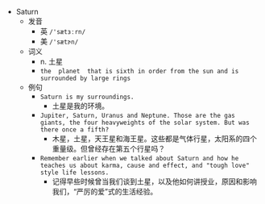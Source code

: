 - Saturn
  - 发音
    - 英 `/'sætɜːrn/`
    - 美 `/'sætɝn/`
  - 词义
    - n. 土星
    - `the  planet  that is sixth in order from the sun and is surrounded by large rings`
  - 例句
    - `Saturn is my surroundings.`
      - 土星是我的环境。
    - `Jupiter, Saturn, Uranus and Neptune. Those are the gas giants, the four heavyweights of the solar system. But was there once a fifth?`
      - 木星，土星，天王星和海王星。这些都是气体行星，太阳系的四个重量级。但曾经存在第五个行星吗？
    - `Remember earlier when we talked about Saturn and how he teaches us about karma, cause and effect, and "tough love" style life lessons.`
      - 记得早些时候曾当我们谈到土星，以及他如何讲授业，原因和影响我们，“严厉的爱”式的生活经验。


